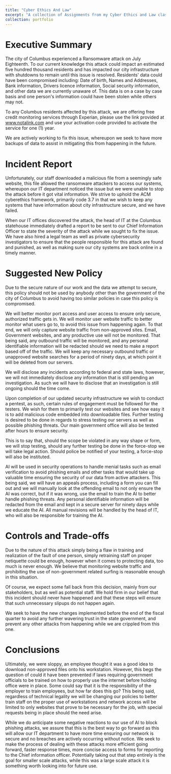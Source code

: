 ```yaml
---
title: "Cyber Ethics And Law"
excerpt: "A collection of Assignments from my Cyber Ethics and Law class at Hocking College"
collection: portfolio
---
```



# Executive Summary

  The city of Columbus experienced a Ransomware attack on July Eighteenth. To our current knowledge this attack could impact an estimated five hundred thousand residents and has impacted our city infrastructure with shutdowns to remain until this issue is resolved. Residents' data could have been compromised including: Date of birth, Names and Addresses, Bank information, Drivers licence information, Social security information, and other data we are currently unaware of. This data is on a case by case basis and one person's information could have been stolen while others may not. 

  To any Columbus residents affected by this attack, we are offering free credit monitoring services through Experian, please use the link provided at www.notalink.com and use your activation code provided to activate the service for one (1) year.

  We are actively working to fix this issue, whereupon we seek to have more backups of data to assist in mitigating this from happening in the future.

# Incident Report

  Unfortunately, our staff downloaded a malicious file from a seemingly safe website, this file allowed the ransomware attackers to access our systems, whereupon our IT department noticed the issue but we were unable to stop the attack before it got vital information. We strive to uphold the ACM cyberethics framework, primarily code 3.7 in that we wish to keep any systems that have information about city infrastructure secure, and we have failed. 

  When our IT offices discovered the attack, the head of IT at the Columbus statehouse immediately drafted a report to be sent to our Chief Information Officer to state the severity of the attack while we sought to fix the issue. We have also hired a legal team as well as private cybersecurity investigators to ensure that the people responsible for this attack are found and punished, as well as making sure our city systems are back online in a timely manner. 

# Suggested New Policy

  Due to the secure nature of our work and the data we attempt to secure, this policy should not be used by anybody other than the government of the city of Columbus to avoid having too similar policies in case this policy is compromised.

  We will better monitor port access and user access to ensure only secure, authorized traffic gets in. We will monitor user website traffic to better monitor what users go to, to avoid this issue from happening again. To that end, we will only capture website traffic from non-approved sites. Email, Government websites, and any productive use will not be monitored. That being said, any outbound traffic will be monitored, and any personal identifiable information will be redacted should we need to make a report based off of the traffic. We will keep any necessary outbound traffic or unapproved website searches for a period of ninety days, at which point it will be deleted from our servers. 

  We will disclose any incidents according to federal and state laws, however, we will not immediately disclose any information that is still pending an investigation. As such we will have to disclose that an investigation is still ongoing should the time come. 

  Upon completion of our updated security infrastructure we wish to conduct a pentest, as such, certain rules of engagement must be followed for the testers. We wish for them to primarily test our websites and see how easy it is to add malicious code embedded into downloadable files. Further testing is desired to be done in regards to stress testing our servers as well as possible phishing threats. Our main government office will also be tested after hours to ensure security.

  This is to say that, should the scope be violated in any way shape or form, we will stop testing, should any further testing be done in the force-stop we will take legal action. Should police be notified of your testing, a force-stop will also be instituted.
  
  AI will be used in security operations to handle menial tasks such as email verification to avoid phishing emails and other tasks that would take up valuable time ensuring the security of our data from active attackers. This being said, we will have an appeals process, including a form you can fill out and we will manually look at the offending email to not only ensure the AI was correct, but if it was wrong, use the email to train the AI to better handle phishing threats. Any personal identifiable information will be redacted from the email and kept in a secure server for ninety days while we educate the AI. All manual revisions will be handled by the head of IT, who will also be responsible for training the AI.

# Controls and Trade-offs

  Due to the nature of this attack simply being a flaw in training and realization of the fault of one person, simply retraining staff on proper netiquette could be enough, however when it comes to protecting data, too much is never enough. We believe that monitoring website traffic and prohibiting the use of non-government related surfing is reasonable enough in this situation.

  Of course, we expect some fall back from this decision, mainly from our stakeholders, but as well as potential staff. We hold firm in our belief that this incident should never have happened and that these steps will ensure that such unnecessary slipups do not happen again. 

  We seek to have the new changes implemented before the end of the fiscal quarter to avoid any further wavering trust in the state government, and prevent any other attacks from happening while we are crippled from this one.

# Conclusions
 
  Ultimately, we were sloppy, an employee thought it was a good idea to download non-approved files onto his workstation. However, this begs the question of could it have been prevented if laws requiring government officials to be trained on how to properly use the internet before holding office were in place. Some could say that it is the responsibility of the employer to train employees, but how far does this go? This being said, regardless of technical legality we will be changing our policies to better train staff on the proper use of workstations and network access will be limited to only websites that prove to be necessary for the job, with special requests being in place should the need arise.
  
  While we do anticipate some negative reactions to our use of AI to block phishing attacks, we assure that this is the best way to go forward as this will allow our IT department to have more time ensuring our network is secure and no breaches are actively occurring without notice.
We seek to make the process of dealing with these attacks more efficient going forward, faster response times, more concise access to forms for reporting to the Chief information officer. Potentially taking out that step entirely is the goal for smaller scale attacks, while this was a large scale attack it is something worth looking into for future use.

